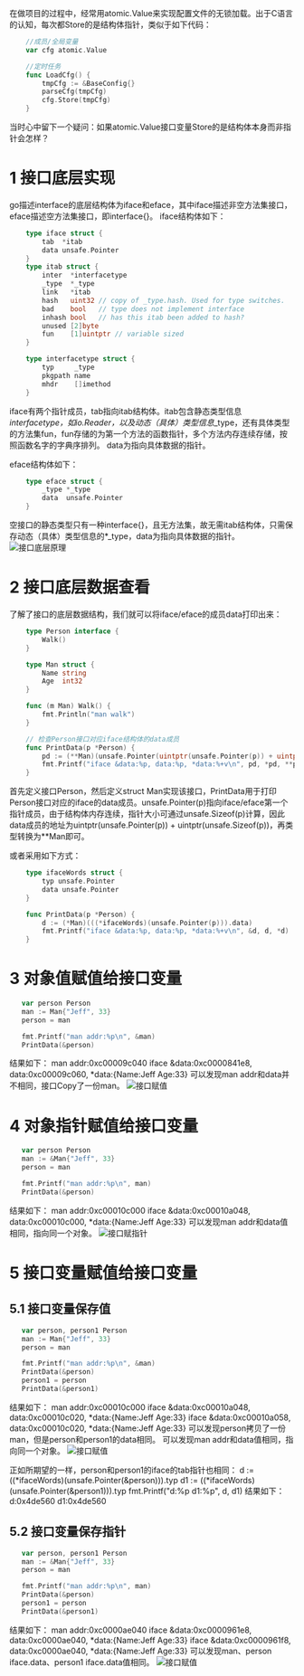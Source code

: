 在做项目的过程中，经常用atomic.Value来实现配置文件的无锁加载。出于C语言的认知，每次都Store的是结构体指针，类似于如下代码：
```go
    //成员/全局变量
    var cfg atomic.Value

    //定时任务
    func LoadCfg() {
        tmpCfg := &BaseConfig{}
        parseCfg(tmpCfg)
        cfg.Store(tmpCfg)
    }
```
当时心中留下一个疑问：如果atomic.Value接口变量Store的是结构体本身而非指针会怎样？

# 1 接口底层实现
go描述interface的底层结构体为iface和eface，其中iface描述非空方法集接口，eface描述空方法集接口，即interface{}。
iface结构体如下：
```go
    type iface struct {
        tab  *itab
        data unsafe.Pointer
    }
    type itab struct {
        inter  *interfacetype
        _type  *_type
        link   *itab
        hash   uint32 // copy of _type.hash. Used for type switches.
        bad    bool   // type does not implement interface
        inhash bool   // has this itab been added to hash?
        unused [2]byte
        fun    [1]uintptr // variable sized
    }

    type interfacetype struct {
        typ     _type
        pkgpath name
        mhdr    []imethod
    }
```
iface有两个指针成员，tab指向itab结构体。itab包含静态类型信息*interfacetype，如io.Reader，以及动态（具体）类型信息*_type，还有具体类型的方法集fun，fun存储的为第一个方法的函数指针，多个方法内存连续存储，按照函数名字的字典序排列。
data为指向具体数据的指针。

eface结构体如下：
```go
    type eface struct {
        _type *_type
        data  unsafe.Pointer
    }
```
空接口的静态类型只有一种interface{}，且无方法集，故无需itab结构体，只需保存动态（具体）类型信息的*_type，data为指向具体数据的指针。
   ![接口底层原理](/pic/go_interface_ds.png)

# 2 接口底层数据查看
了解了接口的底层数据结构，我们就可以将iface/eface的成员data打印出来：
```go
    type Person interface {
        Walk()
    }

    type Man struct {
        Name string
        Age  int32
    }

    func (m Man) Walk() {
        fmt.Println("man walk")
    }

    // 检查Person接口对应iface结构体的data成员
    func PrintData(p *Person) {
        pd := (**Man)(unsafe.Pointer(uintptr(unsafe.Pointer(p)) + uintptr(unsafe.Sizeof(p))))
        fmt.Printf("iface &data:%p, data:%p, *data:%+v\n", pd, *pd, **pd)
    }
```
首先定义接口Person，然后定义struct Man实现该接口，PrintData用于打印Person接口对应的iface的data成员。unsafe.Pointer(p)指向iface/eface第一个指针成员，由于结构体内存连续，指针大小可通过unsafe.Sizeof(p)计算，因此data成员的地址为uintptr(unsafe.Pointer(p)) + uintptr(unsafe.Sizeof(p))，再类型转换为**Man即可。

或者采用如下方式：
```go
    type ifaceWords struct {
        typ unsafe.Pointer
        data unsafe.Pointer
    }

    func PrintData(p *Person) {
        d := (*Man)(((*ifaceWords)(unsafe.Pointer(p))).data)
        fmt.Printf("iface &data:%p, data:%p, *data:%+v\n", &d, d, *d)
    }
```

# 3 对象值赋值给接口变量
```go
   var person Person
   man := Man{"Jeff", 33}
   person = man

   fmt.Printf("man addr:%p\n", &man)
   PrintData(&person)
```
结果如下：
man addr:0xc00009c040
iface &data:0xc0000841e8, data:0xc00009c060, *data:{Name:Jeff Age:33}
可以发现man addr和data并不相同，接口Copy了一份man。
   ![接口赋值](/pic/go_interface_value.png)

# 4 对象指针赋值给接口变量
```go
   var person Person
   man := &Man{"Jeff", 33}
   person = man

   fmt.Printf("man addr:%p\n", man)
   PrintData(&person)
```
结果如下：
man addr:0xc00010c000
iface &data:0xc00010a048, data:0xc00010c000, *data:{Name:Jeff Age:33}
可以发现man addr和data值相同，指向同一个对象。
   ![接口赋指针](/pic/go_interface_pointer.png)

# 5 接口变量赋值给接口变量
## 5.1 接口变量保存值
```go
   var person, person1 Person
   man := Man{"Jeff", 33}
   person = man

   fmt.Printf("man addr:%p\n", &man)
   PrintData(&person)
   person1 = person
   PrintData(&person1)
```
结果如下：
man addr:0xc00010c000
iface &data:0xc00010a048, data:0xc00010c020, *data:{Name:Jeff Age:33}
iface &data:0xc00010a058, data:0xc00010c020, *data:{Name:Jeff Age:33}
可以发现person拷贝了一份man，但是person和person1的data相同。
可以发现man addr和data值相同，指向同一个对象。
   ![接口赋值](/pic/go_value_interface_assign.png)

正如所期望的一样，person和person1的iface的tab指针也相同：
d  := ((*ifaceWords)(unsafe.Pointer(&person))).typ
d1 := ((*ifaceWords)(unsafe.Pointer(&person1))).typ
fmt.Printf("d:%p d1:%p", d, d1)
结果如下：
d:0x4de560 d1:0x4de560

## 5.2 接口变量保存指针
```go
   var person, person1 Person
   man := &Man{"Jeff", 33}
   person = man

   fmt.Printf("man addr:%p\n", man)
   PrintData(&person)
   person1 = person
   PrintData(&person1)
```
结果如下：
man addr:0xc0000ae040
iface &data:0xc0000961e8, data:0xc0000ae040, *data:{Name:Jeff Age:33}
iface &data:0xc0000961f8, data:0xc0000ae040, *data:{Name:Jeff Age:33}
可以发现man、person iface.data、person1 iface.data值相同。
   ![接口赋值](/pic/go_pointer_interface_assign.png)
